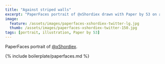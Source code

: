 ```yaml
---
title: "Against striped walls"
excerpt: "PaperFaces portrait of @xShordiex drawn with Paper by 53 on an iPad."
image: 
  feature: /assets/images/paperfaces-xshordiex-twitter-lg.jpg
  thumb: /assets/images/paperfaces-xshordiex-twitter-150.jpg
tags: [portrait, illustration, Paper by 53]
---
```


PaperFaces portrait of [@xShordiex](http://twitter.com/xShordiex).

{% include boilerplate/paperfaces.md %}